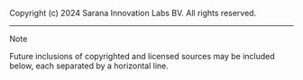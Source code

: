 Copyright (c) 2024 Sarana Innovation Labs BV. All rights reserved.

---
> [!NOTE]
> Future inclusions of copyrighted and licensed sources may be included below, each separated by a horizontal line.